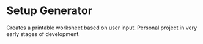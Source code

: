 # Setup Generator

Creates a printable worksheet based on user input. Personal project in very early stages of development.